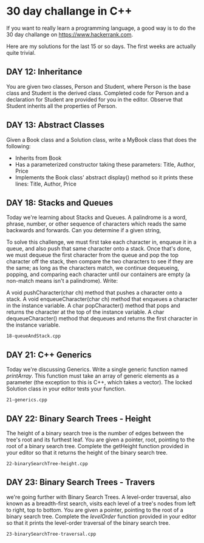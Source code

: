 # 30 day challange in C++

If you want to really learn a programming language, a good way is to do the 30 day 
challange on https://www.hackerrank.com.

Here are my solutions for the last 15 or so days. The first weeks are actually quite trivial.

## DAY 12: Inheritance
You are given two classes, Person and Student, where Person is the base class and Student 
is the derived class. Completed code for Person and a declaration for Student are provided 
for you in the editor. Observe that Student inherits all the properties of Person.

## DAY 13: Abstract Classes
Given a Book class and a Solution class, write a MyBook class that does the following:
* Inherits from Book
* Has a parameterized constructor taking these parameters: Title, Author, Price
* Implements the Book class' abstract display() method so it prints these lines: Title, Author, Price

## DAY 18: Stacks and Queues
Today we're learning about Stacks and Queues. A palindrome is a word, phrase, number, or other 
sequence of characters which reads the same backwards and forwards. Can you determine if a given string,

To solve this challenge, we must first take each character in, enqueue it in a queue, and also push that 
same character onto a stack. Once that's done, we must dequeue the first character from the queue and 
pop the top character off the stack, then compare the two characters to see if they are the same; as 
long as the characters match, we continue dequeueing, popping, and comparing each character until our 
containers are empty (a non-match means isn't a palindrome). Write:

A void pushCharacter(char ch) method that pushes a character onto a stack.
A void enqueueCharacter(char ch) method that enqueues a character in the instance variable.
A char popCharacter() method that pops and returns the character at the top of the instance variable.
A char dequeueCharacter() method that dequeues and returns the first character in the instance variable.

    18-queueAndStack.cpp

## DAY 21: C++ Generics
Today we're discussing Generics. Write a single generic function named *printArray*. This 
function must take an array of generic elements as a parameter (the exception to this 
is C++, which takes a vector). The locked Solution class in your editor tests your function.

    21-generics.cpp
    
## DAY 22: Binary Search Trees - Height
The height of a binary search tree is the number of edges between the tree's root 
and its furthest leaf. You are given a pointer, root, pointing to the root of a binary 
search tree. Complete the getHeight function provided in your editor so that it returns 
the height of the binary search tree.

    22-binarySearchTree-height.cpp

## DAY 23: Binary Search Trees - Travers
we're going further with Binary Search Trees. A level-order traversal, 
also known as a breadth-first search, visits each level of a tree's nodes from left to 
right, top to bottom. You are given a pointer, pointing to the root of a binary search 
tree. Complete the *levelOrder* function provided in your editor so that it prints the 
level-order traversal of the binary search tree.

    23-binarySearchTree-traversal.cpp
